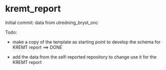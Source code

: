 # kremt_report
Initial commit: data from utredning_bryst_onc

Todo: 
 - make a copy of the template as starting point to develop the schema for KREMT report
   ==> DONE

 - add the data from the self-reported repository to change use it for the KREMT report


